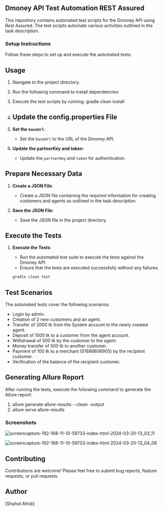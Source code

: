 ## Dmoney API Test Automation REST Assured

This repository contains automated test scripts for the Dmoney API using Rest Assured. The test scripts automate various activities outlined in the task description.

### Setup Instructions
Follow these steps to set up and execute the automated tests:

## Usage
1. Navigate to the project directory.
2. Run the following command to install dependencies:
3. Execute the test scripts by running: gradle clean install

4. ## Update the config.properties File

1. **Set the `baseUrl`**:
   - Set the `baseUrl` to the URL of the Dmoney API.

2. **Update the partnerKey and token**:
   - Update the `partnerKey` and `token` for authentication.

## Prepare Necessary Data

1. **Create a JSON File**:
   - Create a JSON file containing the required information for creating customers and agents as outlined in the task description.
   
2. **Save the JSON File**:
   - Save the JSON file in the project directory.

## Execute the Tests

1. **Execute the Tests**:
   - Run the automated test suite to execute the tests against the Dmoney API.
   - Ensure that the tests are executed successfully without any failures.
   
   ```sh
   gradle clean test

## Test Scenarios

The automated tests cover the following scenarios:

- Login by admin.
- Creation of 2 new customers and an agent.
- Transfer of 2000 tk from the System account to the newly created agent.
- Deposit of 1500 tk to a customer from the agent account.
- Withdrawal of 500 tk by the customer to the agent.
- Money transfer of 500 tk to another customer.
- Payment of 100 tk to a merchant (01686606905) by the recipient customer.
- Verification of the balance of the recipient customer.


## Generating Allure Report

After running the tests, execute the following command to generate the Allure report:
1. allure generate allure-results --clean -output
2. allure serve allure-results


### Screenshots
![screencapture-192-168-11-10-59733-index-html-2024-03-20-13_03_11](https://github.com/iamsafridi/Dmoney_API_REST_Assured/assets/82276738/ce348659-4a70-4f00-af77-7a5b83adbaf7)

![screencapture-192-168-11-10-59733-index-html-2024-03-20-13_04_06](https://github.com/iamsafridi/Dmoney_API_REST_Assured/assets/82276738/15fe0b36-7378-4299-8afe-7253373b0b7a)

## Contributing

Contributions are welcome! Please feel free to submit bug reports, feature requests, or pull requests.

## Author
[Shahid Afridi]
